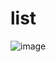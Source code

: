 # list
![image](https://user-images.githubusercontent.com/63644018/190028333-64d0527a-07c7-4eb6-a5c1-5926cca02fad.png)
